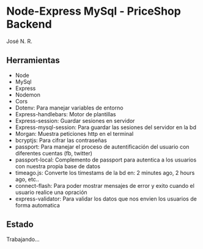 # Node-Express MySql - PriceShop Backend

José N. R.

## Herramientas

- Node
- MySql
- Express
- Nodemon
- Cors
- Dotenv: Para manejar variables de entorno
- Express-handlebars: Motor de plantillas
- Express-session: Guardar sesiones en servidor
- Express-mysql-session: Para guardar las sesiones del servidor en la bd
- Morgan: Muestra peticiones http en el terminal
- bcryptjs: Para cifrar las contraseñas
- passport: Para manejar el proceso de autentificación del usuario con diferentes cuentas (fb, twitter)
- passport-local: Complemento de passport para autentica a los usuarios con nuestra propia base de datos
- timeago.js: Converte los timestams de la bd en: 2 minutes ago, 2 hours ago, etc..
- connect-flash: Para poder mostrar mensajes de error y exito cuando el usuario realice una opración
- express-validator: Para validar los datos que nos envien los usuarios de forma automatica

## Estado

Trabajando...
